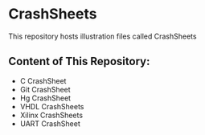 # CrashSheets

This repository hosts illustration files called CrashSheets

## Content of This Repository:
* C CrashSheet
* Git CrashSheet
* Hg CrashSheet
* VHDL CrashSheets
* Xilinx CrashSheets
* UART CrashSheet
